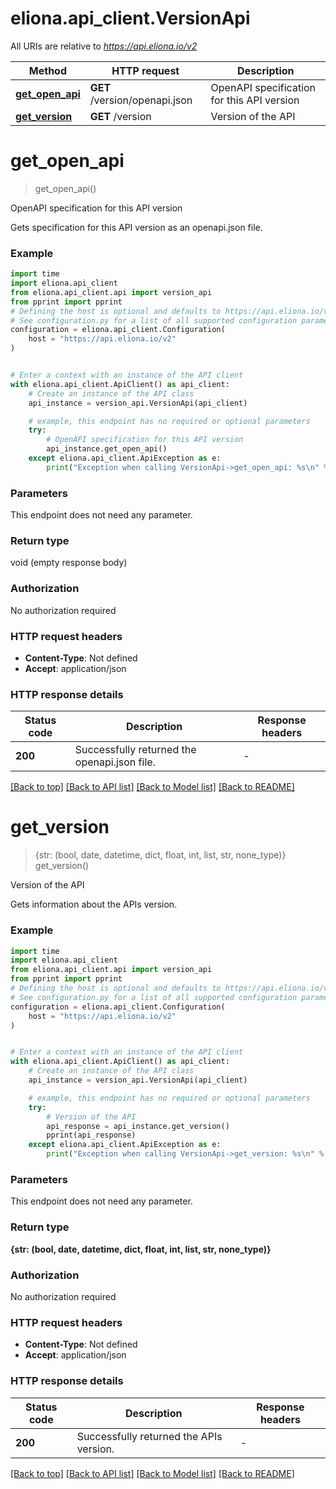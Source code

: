 # eliona.api_client.VersionApi

All URIs are relative to *https://api.eliona.io/v2*

Method | HTTP request | Description
------------- | ------------- | -------------
[**get_open_api**](VersionApi.md#get_open_api) | **GET** /version/openapi.json | OpenAPI specification for this API version
[**get_version**](VersionApi.md#get_version) | **GET** /version | Version of the API


# **get_open_api**
> get_open_api()

OpenAPI specification for this API version

Gets specification for this API version as an openapi.json file.

### Example


```python
import time
import eliona.api_client
from eliona.api_client.api import version_api
from pprint import pprint
# Defining the host is optional and defaults to https://api.eliona.io/v2
# See configuration.py for a list of all supported configuration parameters.
configuration = eliona.api_client.Configuration(
    host = "https://api.eliona.io/v2"
)


# Enter a context with an instance of the API client
with eliona.api_client.ApiClient() as api_client:
    # Create an instance of the API class
    api_instance = version_api.VersionApi(api_client)

    # example, this endpoint has no required or optional parameters
    try:
        # OpenAPI specification for this API version
        api_instance.get_open_api()
    except eliona.api_client.ApiException as e:
        print("Exception when calling VersionApi->get_open_api: %s\n" % e)
```


### Parameters
This endpoint does not need any parameter.

### Return type

void (empty response body)

### Authorization

No authorization required

### HTTP request headers

 - **Content-Type**: Not defined
 - **Accept**: application/json


### HTTP response details

| Status code | Description | Response headers |
|-------------|-------------|------------------|
**200** | Successfully returned the openapi.json file. |  -  |

[[Back to top]](#) [[Back to API list]](../README.md#documentation-for-api-endpoints) [[Back to Model list]](../README.md#documentation-for-models) [[Back to README]](../README.md)

# **get_version**
> {str: (bool, date, datetime, dict, float, int, list, str, none_type)} get_version()

Version of the API

Gets information about the APIs version.

### Example


```python
import time
import eliona.api_client
from eliona.api_client.api import version_api
from pprint import pprint
# Defining the host is optional and defaults to https://api.eliona.io/v2
# See configuration.py for a list of all supported configuration parameters.
configuration = eliona.api_client.Configuration(
    host = "https://api.eliona.io/v2"
)


# Enter a context with an instance of the API client
with eliona.api_client.ApiClient() as api_client:
    # Create an instance of the API class
    api_instance = version_api.VersionApi(api_client)

    # example, this endpoint has no required or optional parameters
    try:
        # Version of the API
        api_response = api_instance.get_version()
        pprint(api_response)
    except eliona.api_client.ApiException as e:
        print("Exception when calling VersionApi->get_version: %s\n" % e)
```


### Parameters
This endpoint does not need any parameter.

### Return type

**{str: (bool, date, datetime, dict, float, int, list, str, none_type)}**

### Authorization

No authorization required

### HTTP request headers

 - **Content-Type**: Not defined
 - **Accept**: application/json


### HTTP response details

| Status code | Description | Response headers |
|-------------|-------------|------------------|
**200** | Successfully returned the APIs version. |  -  |

[[Back to top]](#) [[Back to API list]](../README.md#documentation-for-api-endpoints) [[Back to Model list]](../README.md#documentation-for-models) [[Back to README]](../README.md)

